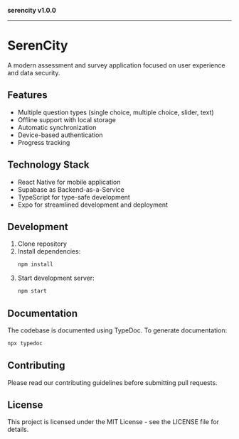 **serencity v1.0.0**

***

# SerenCity

A modern assessment and survey application focused on user experience and data security.

## Features

- Multiple question types (single choice, multiple choice, slider, text)
- Offline support with local storage
- Automatic synchronization
- Device-based authentication
- Progress tracking

## Technology Stack

- React Native for mobile application
- Supabase as Backend-as-a-Service
- TypeScript for type-safe development
- Expo for streamlined development and deployment

## Development

1. Clone repository
2. Install dependencies:
   ```bash
   npm install
   ```
3. Start development server:
   ```bash
   npm start
   ```

## Documentation

The codebase is documented using TypeDoc. To generate documentation:

```bash
npx typedoc
```

## Contributing

Please read our contributing guidelines before submitting pull requests.

## License

This project is licensed under the MIT License - see the LICENSE file for details.
